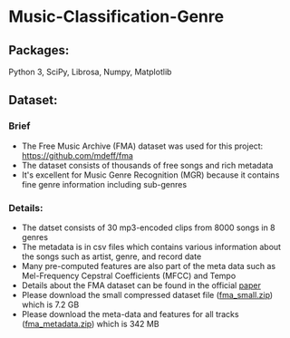 # Music-Classification-Genre


## Packages:
Python 3, SciPy, Librosa, Numpy, Matplotlib


## Dataset:
### Brief
* The Free Music Archive (FMA) dataset was used for this project: https://github.com/mdeff/fma
* The dataset consists of thousands of free songs and rich metadata 
* It's excellent for Music Genre Recognition (MGR) because it contains fine genre information including sub-genres

### Details:
* The datset consists of 30 mp3-encoded clips from 8000 songs in 8 genres
* The metadata is in csv files which contains various information about the songs such as artist, genre, and record date
* Many pre-computed features are also part of the meta data such as Mel-Frequency Cepstral Coefficients (MFCC) and Tempo
* Details about the FMA dataset can be found in the official [paper](https://arxiv.org/pdf/1612.01840.pdf)
* Please download the small compressed dataset file ([fma_small.zip](https://os.unil.cloud.switch.ch/fma/fma_small.zip)) which is 7.2 GB
* Please download the meta-data and features for all tracks ([fma_metadata.zip](https://os.unil.cloud.switch.ch/fma/fma_metadata.zip)) which is 342 MB


